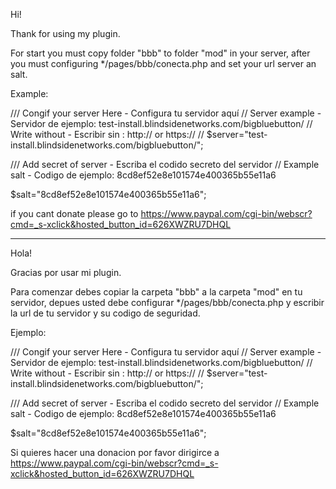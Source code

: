 Hi! 

Thank for using my plugin. 

For start you must copy folder "bbb" to folder "mod" in your server, after you must configuring */pages/bbb/conecta.php and set your url server an salt.

Example:

/// Congif your server Here - Configura tu servidor aquí 
// Server example - Servidor de ejemplo: test-install.blindsidenetworks.com/bigbluebutton/ 
// Write without -  Escribir sin : http:// or https:// 
//
$server="test-install.blindsidenetworks.com/bigbluebutton/";

/// Add secret of server - Escriba el codido secreto del servidor
// Example salt - Codigo de ejemplo: 8cd8ef52e8e101574e400365b55e11a6

$salt="8cd8ef52e8e101574e400365b55e11a6";

if you cant donate please go to https://www.paypal.com/cgi-bin/webscr?cmd=_s-xclick&hosted_button_id=626XWZRU7DHQL


----------------------------------------------------------------------------------------------------------------------

Hola! 

Gracias por usar mi plugin. 

Para comenzar debes copiar la carpeta "bbb" a la carpeta "mod" en tu servidor, depues usted debe configurar */pages/bbb/conecta.php y escribir la url de tu servidor y su codigo de seguridad. 

Ejemplo:

/// Congif your server Here - Configura tu servidor aquí 
// Server example - Servidor de ejemplo: test-install.blindsidenetworks.com/bigbluebutton/ 
// Write without -  Escribir sin : http:// or https:// 
//
$server="test-install.blindsidenetworks.com/bigbluebutton/";

/// Add secret of server - Escriba el codido secreto del servidor
// Example salt - Codigo de ejemplo: 8cd8ef52e8e101574e400365b55e11a6

$salt="8cd8ef52e8e101574e400365b55e11a6";

Si quieres hacer una donacion por favor dirigirce a https://www.paypal.com/cgi-bin/webscr?cmd=_s-xclick&hosted_button_id=626XWZRU7DHQL
